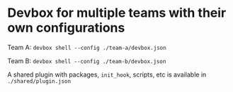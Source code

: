 # Devbox for multiple teams with their own configurations
Team A: `devbox shell --config ./team-a/devbox.json`

Team B: `devbox shell --config ./team-b/devbox.json`

A shared plugin with packages, `init_hook`, scripts, etc is available in `./shared/plugin.json`
